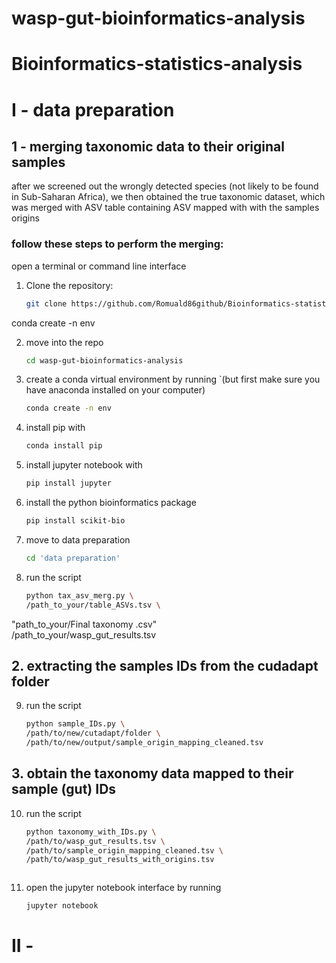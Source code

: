 # wasp-gut-bioinformatics-analysis


# Bioinformatics-statistics-analysis

# I - data preparation

## 1 - merging taxonomic data to their original samples

after we screened out the wrongly detected species (not likely to be found in Sub-Saharan Africa), we then obtained the true taxonomic dataset, which was merged with ASV table containing ASV mapped with with the samples origins

### follow these steps to perform the merging:
open a terminal or command line interface

1. Clone the repository:
   ```bash
   git clone https://github.com/Romuald86github/Bioinformatics-statistics-analysis.git

conda create -n env

2. move into the repo

   ```bash
   cd wasp-gut-bioinformatics-analysis

   
2. create a conda virtual environment by running `(but first make sure you have anaconda installed on your computer)
   ```bash
   conda create -n env 


3. install pip with
   ```bash
   conda install pip
   
4. install jupyter notebook with
   ```bash
   pip install jupyter
   
6. install the python bioinformatics package
   ```bash
   pip install scikit-bio
   
8. move to data preparation
   ```bash
   cd 'data preparation'
9. run the script
   ```bash
   python tax_asv_merg.py \
   /path_to_your/table_ASVs.tsv \
  "path_to_your/Final taxonomy .csv" \
   /path_to_your/wasp_gut_results.tsv


## 2. extracting the samples IDs from the cudadapt folder

9. run the script
    ```bash
    python sample_IDs.py \
    /path/to/new/cutadapt/folder \
    /path/to/new/output/sample_origin_mapping_cleaned.tsv

## 3. obtain the taxonomy data mapped to their sample (gut) IDs 

10. run the script
    ```bash
    python taxonomy_with_IDs.py \
    /path/to/wasp_gut_results.tsv \
    /path/to/sample_origin_mapping_cleaned.tsv \
    /path/to/wasp_gut_results_with_origins.tsv



9. open the jupyter notebook interface by running 
   ```bash
   jupyter notebook


# II - 
